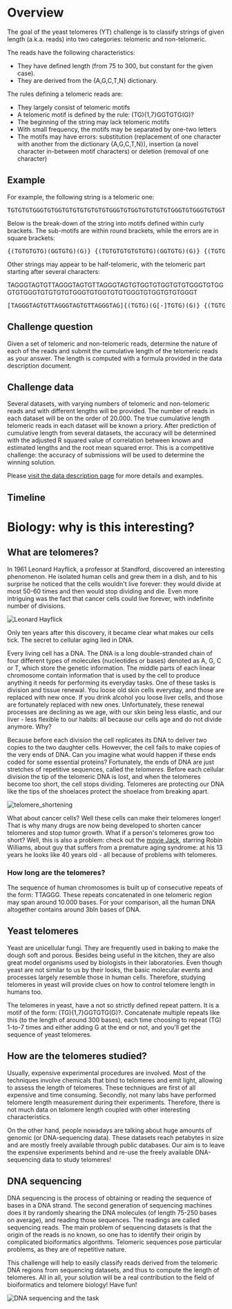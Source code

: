 # Overview
The goal of the yeast telomeres (YT) challenge is to classify strings of given length (a.k.a. reads) into two categories: telomeric and non-telomeric. 

The reads have the following characteristics: 
- They have defined length (from 75 to 300, but constant for the given case). 
- They are derived from the {A,G,C,T,N} dictionary. 


The rules defining a telomeric reads are:  
- They largely consist of telomeric motifs 
- A telomeric motif is defined by the rule: (TG){1,7}GGTGTG(G)?
- The beginning of the string may lack telomeric motifs 
- With small frequency, the motifs may be separated by one-two letters
- The motifs may have errors: substitution (replacement of one character with another from the dictionary {A,G,C,T,N}), insertion (a novel character in-between motif characters) or deletion (removal of one character)

## Example
For example, the following string is a telomeric one:
<pre>
TGTGTGTGGGTGTGGTGTGTGTGTGTGTGGGTGTGGTGTGTGTGTGGGTGTGGGTGTGGTGTGTGTGT 
</pre>
Below is the break-down of the string into motifs defined within curly brackets. The sub-motifs are within round brackets, while the errors are in square brackets: 

<pre>
{(TGTGTGTG)(GGTGTG)(G)} {(TGTGTGTGTGTGTG)(GGTGTG)(G)} {(TGTGTGTGTG)(GGTGTG)(G)} [G]{(TGTG[G]TGTGTGTGT)...}
</pre>

Other strings may appear to be half-telomeric, with the telomeric part starting after several characters: 

TAGGGTAGTGTTAGGGTAGTGTTAGGGTAGTGTGGTGTGGTGTGTGGGTGTGGGTGTGGGTGTGTGTGTGGGTGTGGTGTGTGGGTGTGGTGTGTGGGT

<pre>
[TAGGGTAGTGTTAGGGTAGTGTTAGGGTAG]{(TGTG)(G[-]TGTG)(G)} {(TGTGTG)(GGTGTG)(G)} [G] {(TGTG)(GGTGTG)} {(TGTGTG)(GGTGTG)(G)} {(TGTGTG)(GGTGTG)(G)} {(TGTGTG) (GGT)...}
</pre>

## Challenge question
Given a set of telomeric and non-telomeric reads, determine the nature of each of the reads and submit the cumulative length of the telomeric reads as your answer. The length is computed with a formula provided in the data description document. 

## Challenge data
Several datasets, with varying numbers of telomeric and non-telomeric reads and with different lengths will be provided. The number of reads in each dataset will be on the order of 20.000. 
The true cumulative length telomeric reads in each dataset will be known a priory. After prediction of cumulative length from several datasets, the accuracy will be determined with the adjusted R squared value of correlation between known and estimated lengths and the root mean squared error. 
This is a competitive challenge: the accuracy of submissions will be used to determine the winning solution. 

Please [visit the data description page](https://github.com/lilit-nersisyan/bioinf_challenges/tree/master/yeast_telomeres/data) for more details and examples. 

## Timeline

# Biology: why is this interesting?

## What are telomeres?
In 1961 Leonard Hayflick, a professor at Standford, discovered an interesting phenomenon. He isolated human cells and grew them in a dish, and to his surprise he noticed that the cells wouldn't live forever: they would divide at most 50-60 times and then would stop dividing and die. Even more intriguing was the fact that cancer cells could live forever, with indefinite number of divisions. 

![Leonard Hayflick](https://github.com/lilit-nersisyan/bioinf_challenges/blob/master/figures/L_Hayflick.jpeg)

Only ten years after this discovery, it became clear what makes our cells tick. The secret to cellular aging lied in DNA. 

Every living cell has a DNA. The DNA is a long double-stranded chain of four different types of molecules (nucleotides or bases) denoted as A, G, C or T, which store the genetic information. The middle parts of each linear chromosome contain information that is used by the cell to produce anything it needs for performing its everyday tasks. One of these tasks is division and tissue renewal. You loose old skin cells everyday, and those are replaced with new once. If you drink alcohol you loose liver cells, and those are fortunately replaced with new ones. Unfortunately, these renewal processes are declining as we age, with our skin being less elastic, and our liver - less flexible to our habits: all because our cells age and do not divide anymore. Why? 

Because before each division the cell replicates its DNA to deliver two copies to the two daughter cells. Howevver, the cell fails to make copies of the very ends of DNA. Can you imagine what would happen if these ends coded for some essential proteins? Fortunately, the ends of DNA are just stretches of repetitive sequences, called the <i>telomeres</i>. Before each cellular division the tip of the telomeric DNA is lost, and when the telomeres become too short, the cell stops dividing. Telomeres are protecting our DNA like the tips of the shoelaces protect the shoelace from breaking apart.  

![telomere_shortening](https://github.com/lilit-nersisyan/bioinf_challenges/blob/master/figures/telomere_shortening.jpg)

What about cancer cells? Well these cells can make their telomeres longer! That is why many drugs are now being developed to shorten cancer telomeres and stop tumor growth. What if a person's telomeres grow too short? Well, this is also a problem: check out the [movie Jack](https://www.imdb.com/title/tt0116669/?ref_=fn_al_tt_1), starring Robin Williams, about guy that suffers from a premature aging syndrome: at his 13 years he looks like 40 years old - all because of problems with telomeres.  

### How long are the telomeres? 
The sequence of human chromosomes is built up of consecutive repeats of the form: TTAGGG. These repeats concatenated in one telomeric region may span around 10.000 bases. For your comparison, all the human DNA altogether contains around 3bln bases of DNA. 

## Yeast telomeres
Yeast are unicellular fungi. They are frequently used in baking to make the dough soft and porous. Besides being useful in the kitchen, they are also great model organisms used by biologists in their laboratories. Even though yeast are not similar to us by their looks, the basic molecular events and processes largely resemble those in human cells. Therefore, studying telomeres in yeast will provide clues on how to control telomere length in humans too.

The telomeres in yeast, have a not so strictly defined repeat pattern. It is a motif of the form: (TG){1,7}GGTGTG(G)?. Concatenate multiple repeats like this (to the length of around 300 bases), each time choosing to repeat (TG) 1-to-7 times and either adding G at the end or not, and you'll get the sequence of yeast telomeres. 

## How are the telomeres studied? 

Usually, expensive experimental procedures are involved. Most of the techniques involve chemicals that bind to telomeres and emit light, allowing to assess the length of telomeres. These techniques are first of all expensive and time consuming. Secondly, not many labs have performed telomere length measurement during their experiments. Therefore, there is not much data on telomere length coupled with other interesting characteristics. 

On the other hand, people nowadays are talking about huge amounts of genomic (or DNA-sequencing data). These datasets reach petabytes in size and are mostly freely available through public databases. Our aim is to leave the expensive experiments behind and re-use the freely available DNA-sequencing data to study telomeres! 

## DNA sequencing
DNA sequencing is the process of obtaining or reading the sequence of bases in a DNA strand. The second generation of sequencing machines does it by randomly shearing the DNA molecules (of length 75-250 bases on average), and reading those sequences. The readings are called sequencing reads. The main problem of sequencing datasets is that the origin of the reads is no known, so one has to identify their origin by complicated bioiformatics algorithms. Telomeric sequences pose particular problems, as they are of repetitive nature. 

This challenge will help to easily classify reads derived from the telomeric DNA regions from sequencing datasets, and thus to compute the length of telomeres. All in all, your solution will be a real contribution to the field of bioiformatics and telomere biology! Have fun! 

![DNA sequencing and the task](https://github.com/lilit-nersisyan/bioinf_challenges/blob/master/figures/sequencing_reads.png)


